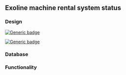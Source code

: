 ## Exoline machine rental system status

### Design
[![Generic badge](https://img.shields.io/badge/PLANNING-DONE-<COLOR>.svg)](https://shields.io/)

[![Generic badge](https://img.shields.io/badge/IMPLEMENTATION-70%-<COLOR>.svg)](https://shields.io/)


### Database

### Functionality
